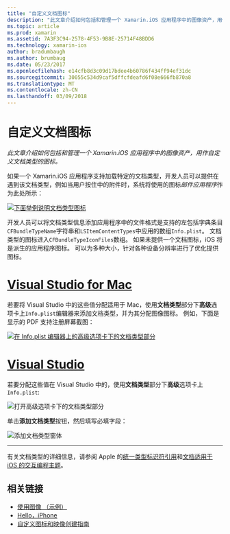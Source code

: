 ```yaml
---
title: "自定义文档图标"
description: "此文章介绍如何包括和管理一个 Xamarin.iOS 应用程序中的图像资产，用作自定义文档类型的图标。"
ms.topic: article
ms.prod: xamarin
ms.assetid: 7A3F3C94-2578-4F53-9B8E-25714F48BDD6
ms.technology: xamarin-ios
author: bradumbaugh
ms.author: brumbaug
ms.date: 05/23/2017
ms.openlocfilehash: e14cfb8d3c09d17bdee4b60786f434ff94ef31dc
ms.sourcegitcommit: 30055c534d9caf5dffcfdeafd6f08e666fb870a8
ms.translationtype: MT
ms.contentlocale: zh-CN
ms.lasthandoff: 03/09/2018
---
```

# <a name="custom-document-icons"></a>自定义文档图标

_此文章介绍如何包括和管理一个 Xamarin.iOS 应用程序中的图像资产，用作自定义文档类型的图标。_

如果一个 Xamarin.iOS 应用程序支持加载特定的文档类型，开发人员可以提供在遇到该文档类型，例如当用户按住中的附件时，系统将使用的图标*邮件应用程序*作为此处所示：

 [![](custom-document-types-images/17.png "下面举例说明文档类型图标")](custom-document-types-images/17.png#lightbox)

开发人员可以将文档类型信息添加应用程序中的文件格式是支持的左包括字典条目`CFBundleTypeName`字符串和`LSItemContentTypes`中应用的数组`Info.plist`。 文档类型的图标进入`CFBundleTypeIconFiles`数组。 如果未提供一个文档图标，iOS 将是派生的应用程序图标。
可以为多种大小，针对各种设备分辨率进行了优化提供图标。 

# <a name="visual-studio-for-mactabvsmac"></a>[Visual Studio for Mac](#tab/vsmac)

若要将 Visual Studio 中的这些值分配适用于 Mac，使用**文档类型**部分下**高级**选项卡上`Info.plist`编辑器来添加文档类型，并为其分配图像图标。 例如，下面是显示的 PDF 支持注册屏幕截图：

 [![](custom-document-types-images/18.png "在 Info.plist 编辑器上的高级选项卡下的文档类型部分")](custom-document-types-images/18.png#lightbox)
 
# <a name="visual-studiotabvswin"></a>[Visual Studio](#tab/vswin)

若要分配这些值在 Visual Studio 中的，使用**文档类型**部分下**高级**选项卡上`Info.plist`:

 ![](custom-document-types-images/doc01w.png "打开高级选项卡下的文档类型部分")

单击**添加文档类型**按钮，然后填写必填字段：

![](custom-document-types-images/doc02w.png "添加文档类型窗体")

-----


有关文档类型的详细信息，请参阅 Apple 的[统一类型标识符引用](http://developer.apple.com/library/ios/#documentation/Miscellaneous/Reference/UTIRef/Articles/System-DeclaredUniformTypeIdentifiers.html)和[文档适用于 iOS 的交互编程主题](http://developer.apple.com/library/ios/#documentation/FileManagement/Conceptual/DocumentInteraction_TopicsForIOS/Introduction/Introduction.html)。


## <a name="related-links"></a>相关链接

- [使用图像 （示例）](https://developer.xamarin.com/samples/WorkingWithImages/)
- [Hello，iPhone](~/ios/get-started/hello-ios/index.md)
- [自定义图标和映像创建指南](http://developer.apple.com/library/ios/#documentation/UserExperience/Conceptual/MobileHIG/IconsImages/IconsImages.html)
